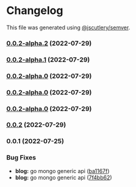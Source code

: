 # Changelog

This file was generated using [@jscutlery/semver](https://github.com/jscutlery/semver).

### [0.0.2-alpha.2](https://github.com/yurikrupnik/nx-go-playground/compare/users-api-generic-0.0.2-alpha.1...users-api-generic-0.0.2-alpha.2) (2022-07-29)

### [0.0.2-alpha.1](https://github.com/yurikrupnik/nx-go-playground/compare/users-api-generic-0.0.2-alpha.0...users-api-generic-0.0.2-alpha.1) (2022-07-29)

### [0.0.2-alpha.0](https://github.com/yurikrupnik/nx-go-playground/compare/users-api-generic-0.0.1...users-api-generic-0.0.2-alpha.0) (2022-07-29)

### [0.0.2-alpha.0](https://github.com/yurikrupnik/nx-go-playground/compare/users-api-generic-0.0.1...users-api-generic-0.0.2-alpha.0) (2022-07-29)

### [0.0.2-alpha.0](https://github.com/yurikrupnik/nx-go-playground/compare/users-api-generic-0.0.1...users-api-generic-0.0.2-alpha.0) (2022-07-29)

### [0.0.2](https://github.com/yurikrupnik/nx-go-playground/compare/users-api-generic-0.0.1...users-api-generic-0.0.2) (2022-07-29)

### 0.0.1 (2022-07-25)


### Bug Fixes

* **blog:** go mongo generic api ([ba1167f](https://github.com/yurikrupnik/nx-go-playground/commit/ba1167f5caade9cabf19ff696122d5f0b727ff1d))
* **blog:** go mongo generic api ([7f4bb62](https://github.com/yurikrupnik/nx-go-playground/commit/7f4bb62562ca096cd7888a866af1e08808ade59a))
